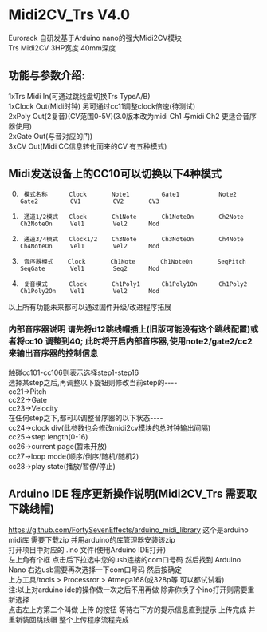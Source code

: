 # Midi2CV_Trs V4.0

Eurorack 自研发基于Arduino nano的强大Midi2CV模块  
Trs Midi2CV 3HP宽度 40mm深度  

## 功能与参数介绍:  

1xTrs Midi In(可通过跳线盘切换Trs TypeA/B)  
1xClock Out(Midi时钟) 另可通过cc11调整clock倍速(待测试)  
2xPoly Out(2复音)(CV范围0-5V)(3.0版本改为midi Ch1 与midi Ch2 更适合音序器使用)  
2xGate Out(与音对应的门)  
3xCV Out(Midi CC信息转化而来的CV 有五种模式)  

## Midi发送设备上的CC10可以切换以下4种模式  
0.      模式名称      Clock       Note1         Gate1           Note2         Gate2         CV1         CV2       CV3
1.      通道1/2模式   Clock       Ch1Note       Ch1NoteOn       Ch2Note       Ch2NoteOn     Vel1        Vel2      Mod
2.      通道3/4模式   Clock1/2    Ch3Note       Ch3NoteOn       Ch4Note       Ch4NoteOn     Vel1        Vel2      Mod
3.      音序器模式    Clock       Ch1Note       Ch1NoteOn       SeqPitch      SeqGate       Vel1        Seq2      Mod
4.      复音模式      Clock       Ch1Poly1      Ch1Poly1On      Ch1Poly2      Ch1Poly2On    Vel1        Vel2      Mod   

以上所有功能未来都可以通过固件升级/改进程序拓展  

### 内部音序器说明 请先将d12跳线帽插上(旧版可能没有这个跳线配置)或者将cc10 调整到40; 此时将开启内部音序器,使用note2/gate2/cc2来输出音序器的控制信息  
触碰cc101-cc106则表示选择step1-step16  
选择某step之后,再调整以下旋钮则修改当前step的----  
  cc21->Pitch  
  cc22->Gate  
  cc23->Velocity  
在任何step之下,都可以调整音序器的以下状态----  
  cc24->clock div(此参数也会修改midi2cv模块的总时钟输出间隔)  
  cc25->step length(0-16)  
  cc26->current page(暂未开放)  
  cc27->loop mode(顺序/倒序/随机/随机2)  
  cc28->play state(播放/暂停/停止)  

## Arduino IDE 程序更新操作说明(Midi2CV_Trs 需要取下跳线帽)  

https://github.com/FortySevenEffects/arduino_midi_library   这个是arduino midi库 需要下载zip 并用arduino的库管理器安装该zip  
打开项目中对应的 .ino 文件(使用Arduino IDE打开)  
左上角有个框 点击后下拉选中您的usb连接的com口号码 然后找到 Arduino Nano 右边usb需要再次选择一下com口号码 然后按确定  
上方工具/tools > Processror > Atmega168(或328p等 可以都试试看)  
注:以上对arduino ide的操作做一次之后不用再做 除非你换了个ino打开则需要重新选择  
点击左上方第二个叫做 上传 的按钮 等待右下方的提示信息直到提示 上传完成 并重新装回跳线帽 整个上传程序流程完成  



